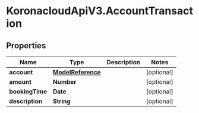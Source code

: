 # KoronacloudApiV3.AccountTransaction

## Properties
Name | Type | Description | Notes
------------ | ------------- | ------------- | -------------
**account** | [**ModelReference**](ModelReference.md) |  | [optional] 
**amount** | **Number** |  | [optional] 
**bookingTime** | **Date** |  | [optional] 
**description** | **String** |  | [optional] 


